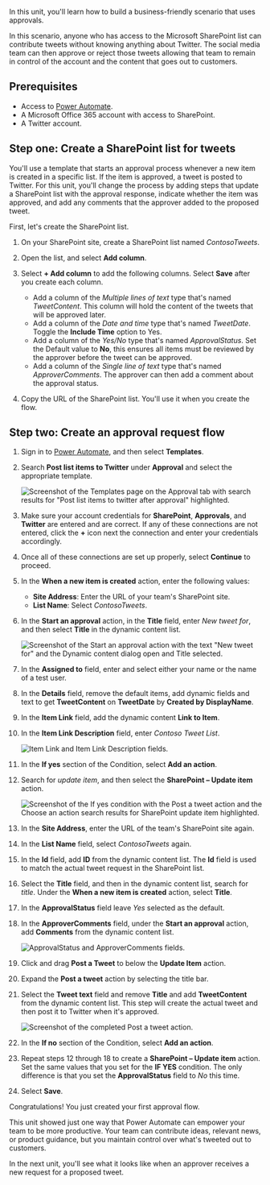 In this unit, you'll learn how to build a business-friendly scenario that uses approvals.

In this scenario, anyone who has access to the Microsoft SharePoint list can contribute tweets without knowing anything about Twitter. The social media team can then approve or reject those tweets allowing that team to remain in control of the account and the content that goes out to customers.

## Prerequisites

* Access to [Power Automate](https://flow.microsoft.com/?azure-portal=true).
* A Microsoft Office 365 account with access to SharePoint. 
* A Twitter account.

## Step one: Create a SharePoint list for tweets

You'll use a template that starts an approval process whenever a new item is created in a specific list. If the item is approved, a tweet is posted to Twitter. For this unit, you'll change the process by adding steps that update a SharePoint list with the approval response, indicate whether the item was approved, and add any comments that the approver added to the proposed tweet.

First, let's create the SharePoint list.

1. On your SharePoint site, create a SharePoint list named *ContosoTweets*.

1. Open the list, and select **Add column**.

1. Select **+ Add column** to add the following columns. Select **Save** after you create each column.

    - Add a column of the *Multiple lines of text* type that's named *TweetContent*. This column will hold the content of the tweets that will be approved later.
    - Add a column of the *Date and time* type that's named *TweetDate*. Toggle the **Include Time** option to Yes.
    - Add a column of the *Yes/No* type that's named *ApprovalStatus*. Set the Default value to **No**, this ensures all items must be reviewed by the approver before the tweet can be approved.
    - Add a column of the *Single line of text* type that's named *ApproverComments*. The approver can then add a comment about the approval status.

1. Copy the URL of the SharePoint list. You'll use it when you create the flow.

## Step two: Create an approval request flow

1. Sign in to [Power Automate](https://ms.flow.microsoft.com/?azure-portal=true), and then select **Templates**.
1. Search **Post list items to Twitter** under **Approval** and select the appropriate template.

    ![Screenshot of the Templates page on the Approval tab with search results for "Post list items to twitter after approval" highlighted.](../media/create-approval.png)

1. Make sure your account credentials for **SharePoint**, **Approvals**, and **Twitter** are entered and are correct. If any of these connections are not entered, click the **+** icon next the connection and enter your credentials accordingly.

1. Once all of these connections are set up properly, select **Continue** to proceed.

1. In the **When a new item is created** action, enter the following values:

    - **Site Address**: Enter the URL of your team's SharePoint site.
    - **List Name**: Select *ContosoTweets*.

1. In the **Start an approval** action, in the **Title** field, enter *New tweet for*, and then select **Title** in the dynamic content list.

    ![Screenshot of the Start an approval action with the text "New tweet for" and the Dynamic content dialog open and Title selected.](../media/tweet-title.png)

1. In the **Assigned to** field, enter and select either your name or the name of a test user.

1. In the **Details** field, remove the default items, add dynamic fields and text to get **TweetContent** on **TweetDate** by **Created by DisplayName**.

1. In the **Item Link** field, add the dynamic content **Link to Item**.

1. In the **Item Link Description** field, enter *Contoso Tweet List*.

    ![Item Link and Item Link Description fields.](../media/tweet-item-link.png)

1. In the **If yes** section of the Condition, select **Add an action**.

1. Search for *update item*, and then select the **SharePoint – Update item** action.

    ![Screenshot of the If yes condition with the Post a tweet action and the Choose an action search results for SharePoint update item highlighted.](../media/update-item.png)

1. In the **Site Address**, enter the URL of the team's SharePoint site again.

1. In the **List Name** field, select *ContosoTweets* again.

1. In the **Id** field, add **ID** from the dynamic content list. The **Id** field is used to match the actual tweet request in the SharePoint list.

1. Select the **Title** field, and then in the dynamic content list, search for *title*. Under the **When a new item is created** action, select **Title**.

1. In the **ApprovalStatus** field leave *Yes* selected as the default.

1. In the **ApproverComments** field, under the **Start an approval** action, add **Comments** from the dynamic content list.

    ![ApprovalStatus and ApproverComments fields.](../media/approver-status.png)

1. Click and drag **Post a Tweet** to below the **Update Item** action.

1. Expand the **Post a tweet** action by selecting the title bar.

1. Select the **Tweet text** field and remove **Title** and add **TweetContent** from the dynamic content list. This step will create the actual tweet and then post it to Twitter when it's approved.

    ![Screenshot of the completed Post a tweet action.](../media/post-tweet.png)

1. In the **If no** section of the Condition, select **Add an action**.

1. Repeat steps 12 through 18 to create a **SharePoint – Update item** action. Set the same values that you set for the **IF YES** condition. The only difference is that you set the **ApprovalStatus** field to *No* this time.

1. Select **Save**.

Congratulations! You just created your first approval flow.

This unit showed just one way that Power Automate can empower your team to be more productive. Your team can contribute ideas, relevant news, or product guidance, but you maintain control over what's tweeted out to customers.

In the next unit, you'll see what it looks like when an approver receives a new request for a proposed tweet.
